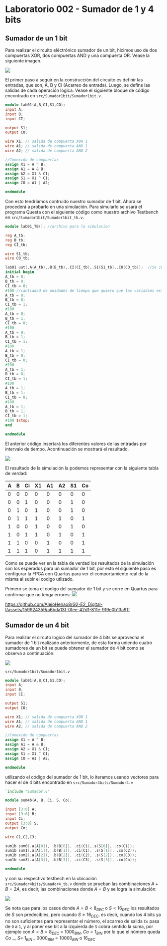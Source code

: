 # Laboratorio 002 - Sumador de 1 y 4 bits

## Sumador de un 1 bit
Para realizar el circuito eléctrónico sumador de un bit, hicimos uso de dos compuertas XOR, dos compuertas AND y una compuerta OR. Vease la siguiente imagen.

![](Imagenes/Sumador1bit/Sumador.png)

El primer paso a seguir en la construcción del circuito es definir las entradas, que son, A, B y Ci (Acarreo de entrada). Luego, se define las salidas de cada operación lógica. Vease el siguiente bloque de código encontrado en `src/Sumador1bit/Sumador1bit.v`.

```verilog
module lab01(A,B,CI,S1,CO);
input A;
input B;
input CI;

output S1;
output CO;

wire X1; // salida de compuerta XOR 1
wire A1; // salida de compuerta AND 1
wire A2; // salida de compuerta AND 2

//Conexión de compuertas
assign X1 = A ^ B; 
assign A1 = A & B;
assign A2 = X1 & CI;
assign S1 = X1 ^ CI;
assign CO = A1 | A2;

endmodule
```

Con esto tendríamos contruido nuestro sumador de 1 bit. Ahora se procederá a probarlo en una simulación. Para simularlo se usará el programa Questa con el siguiente código como nuestro archivo Testbench en `src/Sumador1bit/Sumador1bit_tb.v`.

```verilog 
module lab01_TB(); //archivo para la simulacion

reg A_tb;
reg B_tb;
reg CI_tb;

wire S1_tb;
wire CO_tb;

lab01 uut(.A(A_tb),.B(B_tb),.CI(CI_tb),.S1(S1_tb),.CO(CO_tb));  //Se instancia el documento lab01 para ponerlo bajo prueba
initial begin
A_tb = 0;
B_tb = 0;
CI_tb = 0;
#100 //cantiadad de unidades de tiempo que quiero que las variables esten en 0
A_tb = 0;
B_tb = 0;
CI_tb = 1;
#100
A_tb = 0;
B_tb = 1;
CI_tb = 0;
#100
A_tb = 0;
B_tb = 1;
CI_tb = 1;
#100
A_tb = 1;
B_tb = 0;
CI_tb = 0;
#100
A_tb = 1;
B_tb = 0;
CI_tb = 1;
#100
A_tb = 1;
B_tb = 1;
CI_tb = 0;
#100
A_tb = 1;
B_tb = 1;
CI_tb = 1;
#100 $stop;
end

endmodule
```

El anterior código insertará los diferentes valores de las entradas por intervalo de tiempo. Acontinuación se mostrará el resultado.

![](Imagenes/Sumador1bit/Gráfica_SumadorBits.png)

El resultado de la simulación la podemos representar con la siguiente tabla de verdad:

| A   | B   | Ci  | X1  | A1  | A2  | S1  | Co  |
| --- | --- | --- | --- | --- | --- | --- | --- |
| 0   | 0   | 0   | 0   | 0   | 0   | 0   | 0   |
| 0   | 0   | 1   | 0   | 0   | 0   | 1   | 0   |
| 0   | 1   | 0   | 1   | 0   | 0   | 1   | 0   |
| 0   | 1   | 1   | 1   | 0   | 1   | 0   | 1   |
| 1   | 0   | 0   | 1   | 0   | 0   | 1   | 0   |
| 1   | 0   | 1   | 1   | 0   | 1   | 0   | 1   |
| 1   | 1   | 0   | 0   | 1   | 0   | 0   | 1   |
| 1   | 1   | 1   | 0   | 1   | 1   | 1   | 1   |

Como se puede ver en la tabla de verdad los resultados de la simulación  son los esperados para un sumador de 1 bit, por esto el siguiente paso es configurar la FPGA con Quartus para ver el comportamiento real de la misma al subir el codigo utlizado.

Primero se toma el codigo del sumador de 1 bit y se corre en Quartus para confirmar que no tenga errores:
![](Imagenes/Sumador1bit/SumadorCodeQuartus1.png)



https://github.com/AlejoHenao8/G2-E2_Digital-I/assets/159924359/a6bda13f-0fee-42d1-811e-9f9e0b13a91f



## Sumador de un 4 bit

Para realizar el circuto logico del sumador de 4 bits se aprovecha el sumador de 1 bit realizado anteriormente, de esta forma uniendo cuatro sumadores de un bit se puede obtener el sumador de 4 bit como se observa a continuación: 


![](Imagenes/Sumador4bits/image.png)

`src/Sumador1bit/Sumador1bit.v`

```verilog
module lab01(A,B,CI,S1,CO);
input A;
input B;
input CI;

output S1;
output CO;

wire X1; // salida de compuerta XOR 1
wire A1; // salida de compuerta AND 1
wire A2; // salida de compuerta AND 2

//Conexión de compuertas
assign X1 = A ^ B; 
assign A1 = A & B;
assign A2 = X1 & CI;
assign S1 = X1 ^ CI;
assign CO = A1 | A2;

endmodule
```

utilizando el código del sumador de 1 bit, lo iteramos usando vectores para hacer el de 4 bits encontrado en `src/Sumador4bits/Sumador4.v` 

```verilog
`include "Sumador.v"

module sum4b(A, B, Ci, S, Co);

input [3:0] A;
input [3:0] B;
input Ci;
output [3:0] S;   
output Co;

wire C1,C2,C3;

sum1b sum0(.a(A[0]), .b(B[0]), .ci(Ci),.s(S[0]), .co(C1));
sum1b sum1(.a(A[1]), .b(B[1]), .ci(C1), .s(S[1]), .co(C2));
sum1b sum2(.a(A[2]), .b(B[2]), .ci(C2), .s(S[2]), .co(C3));
sum1b sum3(.a(A[3]), .b(B[3]), .ci(C3), .s(S[3]), .co(Co));

endmodule
```

y con su respectivo testbech en la ubicación `src/Sumador4bits/Sumador4_tb.v` donde se prueban las combinaciones $A+B=2A$, es decir, las combinaciones donde $A=B$ y se logra la simulación: 

![](Imagenes/Sumador4bits/Simulacion4bit.png)

Se nota que para los casos donde $A=B<8_{DEC}$ o $S<16_{DEC}$ los resultados de $S$ son predecibles, pero cuando $S\geq 16_{DEC}$, es decir, cuando los 4 bits ya no son suficientes para representar el número, el acarreo de salida `Co` pasa de `0` a `1`, y al poner ese bit a la izquierda de `S` cobra sentido la suma, por ejemplo con $A=B=8_{DEC}$ = $1000_{BIN}$, $Co=1_{BIN}$ por lo que el número queda $Co$ __ $S=$ $1_{BIN}$ _ $0000_{BIN}=10000_{BIN}$ o $16_{DEC}$
